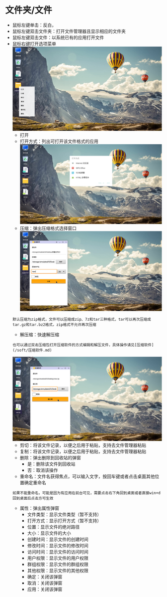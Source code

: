 # 文件夹/文件
- 鼠标左键单击：反白， 
- 鼠标左键双击文件夹：打开文件管理器且显示相应的文件夹
- 鼠标左键双击文件：以系统已有的应用打开文件
- 鼠标右键打开选项菜单
![](../pic/zhuomian/Desktop_file1.png)
    - 打开
    - 打开方式：列出可打开该文件格式的应用
    ![](../pic/zhuomian/Desktop_file2.png)
    - 压缩：弹出压缩格式选择窗口
    ![](../pic/zhuomian/Desktop_file3.png)
    ```
    默认压缩为zip格式，文件可以压缩成zip、7z和tar三种格式，tar可以再次压缩成tar.gz和tar.bz2格式，zip格式不允许再次压缩
    ```
    - 解压缩：快速解压缩
    ```
    也可以通过双击压缩包打开压缩软件的方式编辑和解压文件，具体操作请见[压缩软件](/soft/压缩软件.md)
    ```
    ![](../pic/zhuomian/Desktop_file4.png)
    - 剪切：将该文件记录，以便之后用于粘贴，支持去文件管理器粘贴
    - 复制：将该文件记录，以便之后用于粘贴，支持去文件管理器粘贴
    - 删除：弹出删除到回收站的弹窗
        - 是：删除该文件到回收站
        - 否：取消该操作
    - 重命名：文件名获得焦点，可以输入文字，按回车键或者点击桌面其他位置确定重命名
    ```
    如果不能重命名，可能是因为有应用在前台可见，需要点击右下角回到桌面或者直接win+d回到桌面后点击方可生效
    ```
    - 属性：弹出属性弹窗
        - 文件类型：显示文件类型（暂不支持）
        - 打开方式：显示打开方式（暂不支持）
        - 位置：显示文件的绝对路径
        - 大小：显示文件的大小
        - 创建时间：显示文件的创建时间
        - 修改时间：显示文件的修改时间
        - 访问时间：显示文件的访问时间
        - 用户权限：显示文件的用户权限
        - 群组权限：显示文件的群组权限
        - 其他权限：显示文件的其他权限
        - 确定：关闭该弹窗
        - 取消：关闭该弹窗
        - 应用：关闭该弹窗
